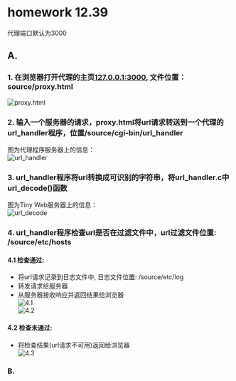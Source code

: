 # homework 12.39

代理端口默认为3000  

## A.
### 1. 在浏览器打开代理的主页[127.0.0.1:3000](127.0.0.1:3000), 文件位置： source/proxy.html  
![proxy.html](https://github.com/DesmondoRay/CSAPP/blob/master/chapter_12/homework/12.39/source/1.png)  
### 2. 输入一个服务器的请求，proxy.html将url请求转送到一个代理的url_handler程序，位置/source/cgi-bin/url_handler  
图为代理程序服务器上的信息：  
![url_handler](https://github.com/DesmondoRay/CSAPP/blob/master/chapter_12/homework/12.39/source/2.png)
### 3. url_handler程序将url转换成可识别的字符串，将url_handler.c中url_decode()函数  
图为Tiny Web服务器上的信息：  
![url_decode](https://github.com/DesmondoRay/CSAPP/blob/master/chapter_12/homework/12.39/source/3.png)
### 4. url_handler程序检查url是否在过滤文件中，url过滤文件位置: /source/etc/hosts  
#### 4.1 检查通过:
- 将url请求记录到日志文件中, 日志文件位置: /source/etc/log  
- 转发请求给服务器  
- 从服务器接收响应并返回结果给浏览器  
![4.1](https://github.com/DesmondoRay/CSAPP/blob/master/chapter_12/homework/12.39/source/4.1.png)  
![4.2](https://github.com/DesmondoRay/CSAPP/blob/master/chapter_12/homework/12.39/source/4.2.png)  
#### 4.2 检查未通过:
- 将检查结果(url请求不可用)返回给浏览器  
![4.3](https://github.com/DesmondoRay/CSAPP/blob/master/chapter_12/homework/12.39/source/4.3.png)  

### B.